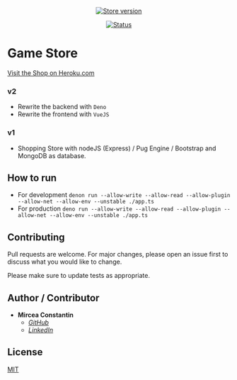 <p align="center">
  <a href="https://store-games.herokuapp.com/" target="_blank">
    <img src="https://img.shields.io/badge/Game%20Store-2.0.0-red.svg?style=for-the-badge" alt="Store version">
  </a>
</p>
<p align="center">
   <a href="https://store-games.herokuapp.com/" target="_blank">
    <img src="https://img.shields.io/badge/Status-Online-green.svg?style=for-the-badge" alt="Status">
   </a>  
</p>
 

# Game Store
[Visit the Shop on Heroku.com](https://floating-garden-10269.herokuapp.com/)

### v2
  - Rewrite the backend with ```Deno```
  - Rewrite the frontend with ```VueJS```

### v1
  - Shopping Store with nodeJS (Express) / Pug Engine / Bootstrap and MongoDB as database.

## How to run
  - For development ```denon run --allow-write --allow-read --allow-plugin --allow-net --allow-env --unstable ./app.ts```
  - For production ```deno run --allow-write --allow-read --allow-plugin --allow-net --allow-env --unstable ./app.ts```

## Contributing
Pull requests are welcome. For major changes, please open an issue first to discuss what you would like to change.

Please make sure to update tests as appropriate.

## Author / Contributor
-   **Mircea Constantin**
    - *[GitHub](https://github.com/MirceaConstantin)*
    - *[LinkedIn](https://www.linkedin.com/in/constantin-m-b6b602125/)*

## License
[MIT](https://choosealicense.com/licenses/mit/)

